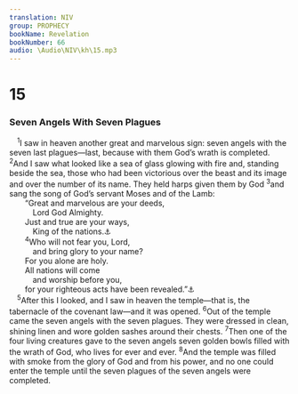 ```yaml
---
translation: NIV
group: PROPHECY
bookName: Revelation 
bookNumber: 66
audio: \Audio\NIV\kh\15.mp3
---
```


<div class="title"><h1>15</h1><h3>Seven Angels With Seven Plagues </h3></div>
<span class="verse kh_15_1"> <sup>1</sup>I saw in heaven another great and marvelous sign: seven angels with the seven last plagues—last, because with them God’s wrath is completed. </span>
<span class="verse kh_15_2"><sup>2</sup>And I saw what looked like a sea of glass glowing with fire and, standing beside the sea, those who had been victorious over the beast and its image and over the number of its name. They held harps given them by God </span>
<span class="verse kh_15_3"><sup>3</sup>and sang the song of God’s servant Moses and of the Lamb: <br/>  “Great and marvelous are your deeds, <br/>   Lord God Almighty. <br/>  Just and true are your ways, <br/>   King of the nations.<a data-toggle="tooltip" data-placement="bottom" title="Some manuscripts ages">⚓</a><br/></span>
<span class="verse kh_15_4">  <sup>4</sup>Who will not fear you, Lord, <br/>   and bring glory to your name? <br/>  For you alone are holy. <br/>  All nations will come <br/>   and worship before you, <br/>  for your righteous acts have been revealed.”<a data-toggle="tooltip" data-placement="bottom" title="Phrases in this song are drawn from Psalm 111:2,3; Deut. 32:4; Jer. 10:7; Psalms 86:9; 98:2.">⚓</a><br/></span>
<span class="verse kh_15_5"> <sup>5</sup>After this I looked, and I saw in heaven the temple—that is, the tabernacle of the covenant law—and it was opened. </span>
<span class="verse kh_15_6"><sup>6</sup>Out of the temple came the seven angels with the seven plagues. They were dressed in clean, shining linen and wore golden sashes around their chests. </span>
<span class="verse kh_15_7"><sup>7</sup>Then one of the four living creatures gave to the seven angels seven golden bowls filled with the wrath of God, who lives for ever and ever. </span>
<span class="verse kh_15_8"><sup>8</sup>And the temple was filled with smoke from the glory of God and from his power, and no one could enter the temple until the seven plagues of the seven angels were completed. <br/></span>
